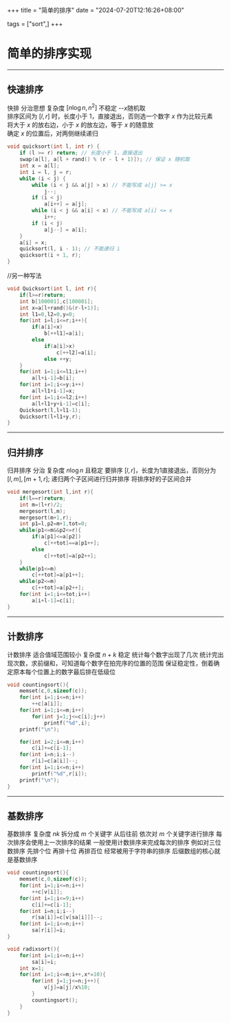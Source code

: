 +++
title = "简单的排序"
date = "2024-07-20T12:16:26+08:00"

tags = ["sort",]
+++

# 简单的排序实现

***

## 快速排序

 快排 分治思想 复杂度 $[n\log n, n^2]$ 不稳定 --$x$随机取   
 排序区间为 $[l, r]$ 时，长度小于 $1$，直接退出，否则选一个数字 $x$ 作为比较元素   
 将大于 $x$ 的放右边，小于 $x$ 的放左边，等于 $x$ 的随意放   
 确定 $x$ 的位置后，对两侧继续递归    

```c
void quicksort(int l, int r) {
    if (l >= r) return; // 长度小于 1，直接退出  
    swap(a[l], a[l + rand() % (r - l + 1)]); // 保证 x 随机取  
    int x = a[l];  
    int i = l, j = r;  
    while (i < j) {  
        while (i < j && a[j] > x) // 不能写成 a[j] >= x  
            j--;  
        if (i < j)   
            a[i++] = a[j];  
        while (i < j && a[i] < x) // 不能写成 a[i] <= x  
            i++;  
        if (i < j)    
            a[j--] = a[i];   
    }   
    a[i] = x;  
    quicksort(l, i - 1); // 不能递归 i  
    quicksort(i + 1, r);      
}
```

//另一种写法
```c
void Quicksort(int l, int r){   
    if(l>=r)return;   
    int b[100001],c[100001];  
    int x=a[l+rand()&(r-l+1)];  
    int l1=0,l2=0,y=0;  
    for(int i=l;i<=r;i++){  
        if(a[i]<x)  
            b[++l1]=a[i];  
        else   
            if(a[i]>x)  
                c[++l2]=a[i];  
            else ++y;  
    }  
    for(int i=1;i<=l1;i++)
        a[l+i-1]=b[i];  
    for(int i=1;i<=y;i++)  
        a[l+l1+i-1]=x;  
    for(int i=1;i<=l2;i++)  
        a[l+l1+y+i-1]=c[i];  
    Quicksort(l,l+l1-1);  
    Quicksort(l+l1+y,r);  
}
```

***
## 归并排序

归并排序 分治 复杂度 $n\log n$ 且稳定
要排序 $[l, r]$，长度为$1$直接退出，否则分为 $[l, m],[m+1, r]$;
递归两个子区间进行归并排序
将排序好的子区间合并

```c
void mergesort(int l,int r){
    if(l==r)return;
    int m=(l+r)/2;
    mergesort(l,m);
    mergesort(m+1,r);
    int p1=l,p2=m+1,tot=0;
    while(p1<=m&&p2<=r){
        if(a[p1]<=a[p2])
            c[++tot]==a[p1++];
        else
            c[++tot]=a[p2++];
    }
    while(p1<=m)
        c[++tot]=a[p1++];
    while(p2<=m)
        c[++tot]=a[p2++];
    for(int i=1;i<=tot;i++)
        a[i+l-1]=c[i];
}
```
***

## 计数排序

计数排序 适合值域范围较小 复杂度 $n+k$ 稳定
统计每个数字出现了几次
统计完出现次数，求前缀和，可知道每个数字在拍完序的位置的范围
保证稳定性，倒着确定原本每个位置上的数字最后排在低级位

```c
void countingsort(){
    memset(c,0,sizeof(c));
    for(int i=1;i<=n;i++)
        ++c[a[i]];
    for(int i=1;i<=m;i++)
        for(int j=1;j<=c[i];j++)
            printf("%d",i);
    printf("\n");

    for(int i=2;i<=m;i++)
        c[i]+=c[i-1];
    for(int i=n;i;i--)
        r[i]=c[a[i]]--;
    for(int i=1;i<=n;i++)
        printf("%d",r[i]);
    printf("\n");
}
```
***

## 基数排序

基数排序 复杂度 $nk$
拆分成 $m$ 个关键字 从后往前 依次对 $m$ 个关键字进行排序
每次排序会使用上一次排序的结果
一般使用计数排序来完成每次的排序
例如对三位数排序 先排个位 再排十位 再排百位
经常被用于字符串的排序 后缀数组的核心就是基数排序

```c
void countingsort(){
    memset(c,0,sizeof(c));
    for(int i=1;i<=n;i++)
        ++c[v[i]];
    for(int i=1;i<=9;i++)
        c[i]+=c[i-1];
    for(int i=n;i;i--)
        r[sa[i]]=c[v[sa[i]]]--;
    for(int i=1;i<=n;i++)
        sa[r[i]]=i;
}

void radixsort(){
    for(int i=1;i<=n;i++)
        sa[i]=i;
    int x=1;
    for(int i=1;i<=m;i++,x*=10){
        for(int j=1;j<=n;j++){
            v[j]=a[j]/x%10;
        }
        countingsort();
    }
}
```

